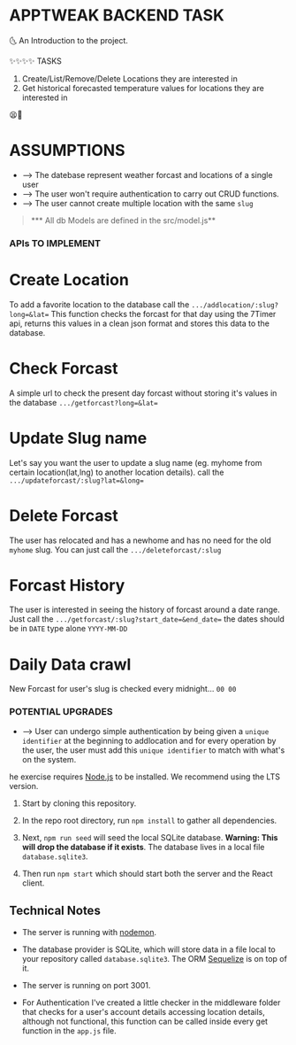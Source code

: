 # APPTWEAK BACKEND TASK

🌜 An Introduction to the project.

✨✨✨✨ TASKS
1. Create/List/Remove/Delete Locations they are interested in
2. Get historical forecasted temperature values for locations they are interested in

😫💭 
# ASSUMPTIONS

* --> The datebase represent weather forcast and locations of a single user
* --> The user won't require authentication to carry out CRUD functions.
* --> The user cannot create multiple location with the same `slug`
> *** All db Models are defined in the src/model.js**


### APIs TO IMPLEMENT
# Create Location
To add a favorite location to the database call the `.../addlocation/:slug?long=&lat=`
This function checks the forcast for that day using the 7Timer api, returns this values in a clean json format and stores this data to the database.

# Check Forcast
A simple url to check the present day forcast without storing it's values in the database 
`.../getforcast?long=&lat=`

# Update Slug name
Let's say you want the user to update a slug name (eg. myhome from certain location(lat,lng) to another location details). 
call the `.../updateforcast/:slug?lat=&long=`

# Delete Forcast
The user has relocated and has a newhome and has no need for the old `myhome` slug. You can just call the 
`.../deleteforcast/:slug`

# Forcast History
The user is interested in seeing the history of forcast around a date range. Just call the 
`.../getforcast/:slug?start_date=&end_date=` the dates should be in `DATE` type alone `YYYY-MM-DD`

# Daily Data crawl
New Forcast for user's slug is checked every midnight... `00 00` 


### POTENTIAL UPGRADES
* --> User can undergo simple authentication by being given a `unique identifier` at the beginning to addlocation and for every operation by the user, the user must add this `unique identifier` to match with what's on the system.


he exercise requires [Node.js](https://nodejs.org/en/) to be installed. We recommend using the LTS version.

  

1. Start by cloning this repository.

  

2. In the repo root directory, run `npm install` to gather all dependencies.

  

3. Next, `npm run seed` will seed the local SQLite database. **Warning: This will drop the database if it exists**. The database lives in a local file `database.sqlite3`.

  

4. Then run `npm start` which should start both the server and the React client.

  
## Technical Notes

  

- The server is running with [nodemon](https://nodemon.io/).

- The database provider is SQLite, which will store data in a file local to your repository called `database.sqlite3`. The ORM [Sequelize](http://docs.sequelizejs.com/) is on top of it. 

- The server is running on port 3001.

- For Authentication I've created a little checker in the middleware folder that checks for a user's account details accessing location details,
although not functional, this function can be called inside every get function in the `app.js` file.



